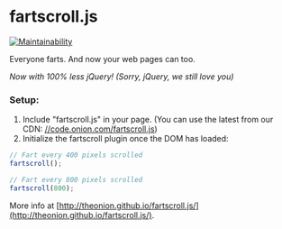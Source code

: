 # fartscroll.js

[![Maintainability](https://api.codeclimate.com/v1/badges/27f0df1fefc39c378b19/maintainability)](https://codeclimate.com/github/mdahlke/fartscroll.js/maintainability)

Everyone farts. And now your web pages can too.

_Now with 100% less jQuery! (Sorry, jQuery, we still love you)_

### Setup:

1. Include "fartscroll.js" in your page. (You can use the latest from our CDN: [//code.onion.com/fartscroll.js](http://code.onion.com/fartscroll.js))
2. Initialize the fartscroll plugin once the DOM has loaded:

```javascript
// Fart every 400 pixels scrolled
fartscroll(); 

// Fart every 800 pixels scrolled
fartscroll(800);
```
    
More info at [http://theonion.github.io/fartscroll.js/](http://theonion.github.io/fartscroll.js/).
